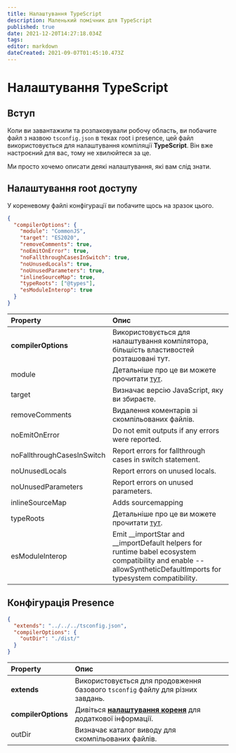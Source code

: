 ```yaml
---
title: Налаштування TypeScript
description: Маленький помічник для TypeScript
published: true
date: 2021-12-20T14:27:18.034Z
tags:
editor: markdown
dateCreated: 2021-09-07T01:45:10.473Z
---
```


# Налаштування TypeScript

## Вступ

Коли ви завантажили та розпаковували робочу область, ви побачите файл з назвою `tsconfig.json` в теках root і presence, цей файл використовується для налаштування компіляції **TypeScript**. Він вже настроєний для вас, тому не хвилюйтеся за це.

Ми просто хочемо описати деякі налаштування, які вам слід знати.

## Налаштування root доступу

У кореневому файлі конфігурації ви побачите щось на зразок цього.

```json
{
  "compilerOptions": {
    "module": "CommonJS",
    "target": "ES2020",
    "removeComments": true,
    "noEmitOnError": true,
    "noFallthroughCasesInSwitch": true,
    "noUnusedLocals": true,
    "noUnusedParameters": true,
    "inlineSourceMap": true,
    "typeRoots": ["@types"],
    "esModuleInterop": true
  }
}
```

| Property                   | Опис                                                                                                                                                                |
|:-------------------------- |:------------------------------------------------------------------------------------------------------------------------------------------------------------------- |
| **compilerOptions**        | Використовується для налаштування компілятора, більшість властивостей розташовані тут.                                                                              |
| module                     | Детальніше про це ви можете прочитати [тут](https://www.typescriptlang.org/docs/handbook/modules.html).                                                             |
| target                     | Визначає версію JavaScript, яку ви збираєте.                                                                                                                        |
| removeComments             | Видалення коментарів зі скомпільованих файлів.                                                                                                                      |
| noEmitOnError              | Do not emit outputs if any errors were reported.                                                                                                                    |
| noFallthroughCasesInSwitch | Report errors for fallthrough cases in switch statement.                                                                                                            |
| noUnusedLocals             | Report errors on unused locals.                                                                                                                                     |
| noUnusedParameters         | Report errors on unused parameters.                                                                                                                                 |
| inlineSourceMap            | Adds sourcemapping                                                                                                                                                  |
| typeRoots                  | Детальніше про це ви можете прочитати [тут](https://www.typescriptlang.org/docs/handbook/tsconfig-json.html#types-typeroots-and-types).                             |
| esModuleInterop            | Emit __importStar and __importDefault helpers for runtime babel ecosystem compatibility and enable --allowSyntheticDefaultImports for typesystem compatibility. |

## Конфігурація Presence

```json
{
  "extends": "../../../tsconfig.json",
  "compilerOptions": {
    "outDir": "./dist/"
  }
}
```

| Property            | Опис                                                                                                     |
|:------------------- |:-------------------------------------------------------------------------------------------------------- |
| **extends**         | Використовується для продовження базового `tsconfig` файлу для різних завдань.                           |
| **compilerOptions** | Дивіться [**налаштування кореня**](/dev/presence/tsconfig#root-configuration) для додаткової інформації. |
| outDir              | Визначає каталог виводу для скомпільованих файлів.                                                       |
